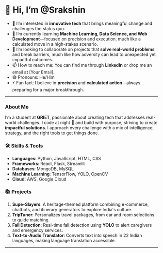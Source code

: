 # 👋 Hi, I’m @Srakshin

- 👀 I’m interested in **innovative tech** that brings meaningful change and challenges the status quo.
- 🌱 I’m currently learning **Machine Learning, Data Science, and Web Development**—focused on precision and execution, much like a calculated move in a high-stakes scenario.
- 💞️ I’m looking to collaborate on projects that **solve real-world problems** and break barriers, much like how adversity can lead to unexpected yet impactful outcomes.
- 📫 How to reach me: You can find me through **LinkedIn** or drop me an email at [Your Email].
- 😄 Pronouns: He/Him
- ⚡ Fun fact: I believe in **precision** and **calculated action**—always preparing for a major breakthrough.

---

### About Me

I’m a student at **GRIET**, passionate about creating tech that addresses real-world challenges. I code at night 🦇 and build with purpose, striving to create **impactful solutions**. I approach every challenge with a mix of intelligence, strategy, and the right tools to get things done.

### 🛠️ Skills & Tools

- **Languages**: Python, JavaScript, HTML, CSS
- **Frameworks**: React, Flask, Streamlit
- **Databases**: MongoDB, MySQL
- **Machine Learning**: TensorFlow, YOLO, OpenCV
- **Cloud**: AWS, Google Cloud

### 📚 Projects

1. **Supe-Slayers**: A heritage-themed platform combining e-commerce, chatbots, and itinerary generators to explore India's culture.
2. **TripTuner**: Personalizes travel packages, from car and room selections to guide matching.
3. **Fall Detection**: Real-time fall detection using **YOLO** to alert caregivers and emergency services.
4. **Text-to-Audio Translator**: Converts text into speech in 22 Indian languages, making language translation accessible.

---
